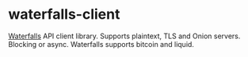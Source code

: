 # waterfalls-client

[Waterfalls](https://github.com/RCasatta/waterfalls) API client library. 
Supports plaintext, TLS and Onion servers. Blocking or async.
Waterfalls supports bitcoin and liquid.